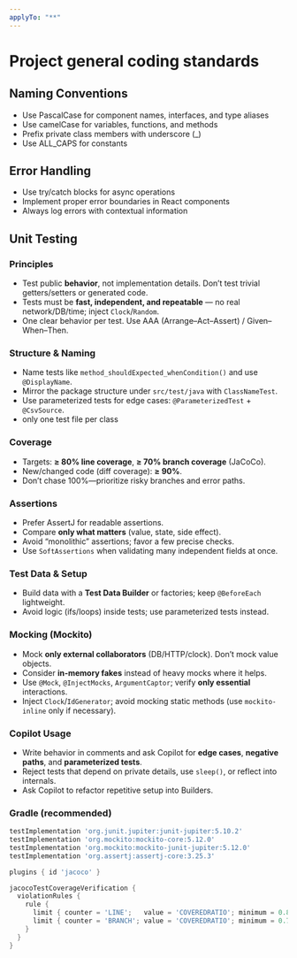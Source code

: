 ```yaml
---
applyTo: "**"
---
```

# Project general coding standards

## Naming Conventions
- Use PascalCase for component names, interfaces, and type aliases
- Use camelCase for variables, functions, and methods
- Prefix private class members with underscore (_)
- Use ALL_CAPS for constants

## Error Handling
- Use try/catch blocks for async operations
- Implement proper error boundaries in React components
- Always log errors with contextual information

## Unit Testing

### Principles
- Test public **behavior**, not implementation details. Don’t test trivial getters/setters or generated code.
- Tests must be **fast, independent, and repeatable** — no real network/DB/time; inject `Clock`/`Random`.
- One clear behavior per test. Use AAA (Arrange–Act–Assert) / Given–When–Then.

### Structure & Naming
- Name tests like `method_shouldExpected_whenCondition()` and use `@DisplayName`.
- Mirror the package structure under `src/test/java` with `ClassNameTest`.
- Use parameterized tests for edge cases: `@ParameterizedTest` + `@CsvSource`.
- only one test file per class

### Coverage
- Targets: **≥ 80% line coverage**, **≥ 70% branch coverage** (JaCoCo).
- New/changed code (diff coverage): **≥ 90%**.
- Don’t chase 100%—prioritize risky branches and error paths.

### Assertions
- Prefer AssertJ for readable assertions.
- Compare **only what matters** (value, state, side effect).
- Avoid “monolithic” assertions; favor a few precise checks.
- Use `SoftAssertions` when validating many independent fields at once.

### Test Data & Setup
- Build data with a **Test Data Builder** or factories; keep `@BeforeEach` lightweight.
- Avoid logic (ifs/loops) inside tests; use parameterized tests instead.

### Mocking (Mockito)
- Mock **only external collaborators** (DB/HTTP/clock). Don’t mock value objects.
- Consider **in-memory fakes** instead of heavy mocks where it helps.
- Use `@Mock`, `@InjectMocks`, `ArgumentCaptor`; verify **only essential** interactions.
- Inject `Clock`/`IdGenerator`; avoid mocking static methods (use `mockito-inline` only if necessary).

### Copilot Usage
- Write behavior in comments and ask Copilot for **edge cases**, **negative paths**, and **parameterized tests**.
- Reject tests that depend on private details, use `sleep()`, or reflect into internals.
- Ask Copilot to refactor repetitive setup into Builders.

### Gradle (recommended)
```gradle
testImplementation 'org.junit.jupiter:junit-jupiter:5.10.2'
testImplementation 'org.mockito:mockito-core:5.12.0'
testImplementation 'org.mockito:mockito-junit-jupiter:5.12.0'
testImplementation 'org.assertj:assertj-core:3.25.3'

plugins { id 'jacoco' }

jacocoTestCoverageVerification {
  violationRules {
    rule {
      limit { counter = 'LINE';   value = 'COVEREDRATIO'; minimum = 0.80 }
      limit { counter = 'BRANCH'; value = 'COVEREDRATIO'; minimum = 0.70 }
    }
  }
}

